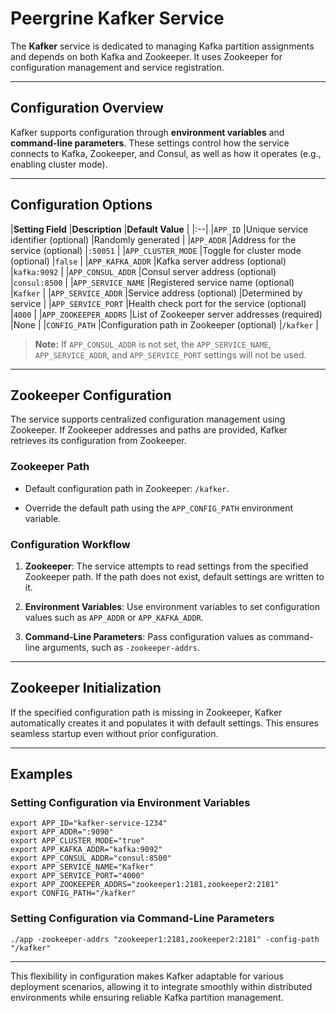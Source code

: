 # Peergrine Kafker Service


The **Kafker** service is dedicated to managing Kafka partition assignments and depends on both Kafka and Zookeeper. It uses Zookeeper for configuration management and service registration.

----

## Configuration Overview

Kafker supports configuration through **environment variables** and **command-line parameters**. These settings control how the service connects to Kafka, Zookeeper, and Consul, as well as how it operates (e.g., enabling cluster mode).

----

## Configuration Options

|**Setting Field** |**Description** |**Default Value** |
|:--|
|`APP_ID` |Unique service identifier (optional) |Randomly generated |
|`APP_ADDR` |Address for the service (optional) |`:50051` |
|`APP_CLUSTER_MODE` |Toggle for cluster mode (optional) |`false` |
|`APP_KAFKA_ADDR` |Kafka server address (optional) |`kafka:9092` |
|`APP_CONSUL_ADDR` |Consul server address (optional) |`consul:8500` |
|`APP_SERVICE_NAME` |Registered service name (optional) |`Kafker` |
|`APP_SERVICE_ADDR` |Service address (optional) |Determined by service |
|`APP_SERVICE_PORT` |Health check port for the service (optional) |`4000` |
|`APP_ZOOKEEPER_ADDRS` |List of Zookeeper server addresses (required) |None |
|`CONFIG_PATH` |Configuration path in Zookeeper (optional) |`/kafker` |

>**Note:** If `APP_CONSUL_ADDR` is not set, the `APP_SERVICE_NAME`, `APP_SERVICE_ADDR`, and `APP_SERVICE_PORT` settings will not be used.

----

## Zookeeper Configuration

The service supports centralized configuration management using Zookeeper. If Zookeeper addresses and paths are provided, Kafker retrieves its configuration from Zookeeper.

### Zookeeper Path

- Default configuration path in Zookeeper: `/kafker`.

- Override the default path using the `APP_CONFIG_PATH` environment variable.

### Configuration Workflow

1. **Zookeeper**: The service attempts to read settings from the specified Zookeeper path. If the path does not exist, default settings are written to it.

2. **Environment Variables**: Use environment variables to set configuration values such as `APP_ADDR` or `APP_KAFKA_ADDR`.

3. **Command-Line Parameters**: Pass configuration values as command-line arguments, such as `-zookeeper-addrs`.

----

## Zookeeper Initialization

If the specified configuration path is missing in Zookeeper, Kafker automatically creates it and populates it with default settings. This ensures seamless startup even without prior configuration.

----

## Examples

### Setting Configuration via Environment Variables

```
export APP_ID="kafker-service-1234"
export APP_ADDR=":9090"
export APP_CLUSTER_MODE="true"
export APP_KAFKA_ADDR="kafka:9092"
export APP_CONSUL_ADDR="consul:8500"
export APP_SERVICE_NAME="Kafker"
export APP_SERVICE_PORT="4000"
export APP_ZOOKEEPER_ADDRS="zookeeper1:2181,zookeeper2:2181"
export CONFIG_PATH="/kafker"
```
### Setting Configuration via Command-Line Parameters

```
./app -zookeeper-addrs "zookeeper1:2181,zookeeper2:2181" -config-path "/kafker"
```

----

This flexibility in configuration makes Kafker adaptable for various deployment scenarios, allowing it to integrate smoothly within distributed environments while ensuring reliable Kafka partition management.